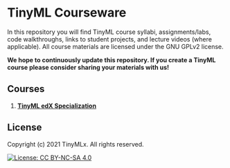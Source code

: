 # TinyML Courseware

In this repository you will find TinyML course syllabi, assignments/labs, code walkthroughs, links to student projects, and lecture videos (where applicable). All course materials are licensed under the GNU GPLv2 license.

**We hope to continuously update this repository. If you create a TinyML course please consider sharing your materials with us!**

## Courses

1. [**TinyML edX Specialization**](/edX)

## License

Copyright (c) 2021 TinyMLx. All rights reserved.

[![License: CC BY-NC-SA 4.0](https://licensebuttons.net/l/by-nc-sa/4.0/80x15.png)](https://creativecommons.org/licenses/by-nc-sa/4.0/)